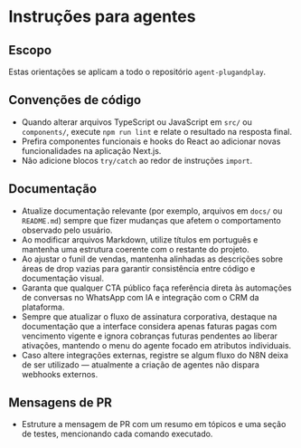 # Instruções para agentes

## Escopo
Estas orientações se aplicam a todo o repositório `agent-plugandplay`.

## Convenções de código
- Quando alterar arquivos TypeScript ou JavaScript em `src/` ou `components/`, execute `npm run lint` e relate o resultado na resposta final.
- Prefira componentes funcionais e hooks do React ao adicionar novas funcionalidades na aplicação Next.js.
- Não adicione blocos `try/catch` ao redor de instruções `import`.

## Documentação
- Atualize documentação relevante (por exemplo, arquivos em `docs/` ou `README.md`) sempre que fizer mudanças que afetem o comportamento observado pelo usuário.
- Ao modificar arquivos Markdown, utilize títulos em português e mantenha uma estrutura coerente com o restante do projeto.
- Ao ajustar o funil de vendas, mantenha alinhadas as descrições sobre áreas de drop vazias para garantir consistência entre código e documentação visual.
- Garanta que qualquer CTA público faça referência direta às automações de conversas no WhatsApp com IA e integração com o CRM da plataforma.
- Sempre que atualizar o fluxo de assinatura corporativa, destaque na documentação que a interface considera apenas faturas pagas com vencimento vigente e ignora cobranças futuras pendentes ao liberar ativações, mantendo o menu do agente focado em atributos individuais.
- Caso altere integrações externas, registre se algum fluxo do N8N deixa de ser utilizado — atualmente a criação de agentes não dispara webhooks externos.

## Mensagens de PR
- Estruture a mensagem de PR com um resumo em tópicos e uma seção de testes, mencionando cada comando executado.
